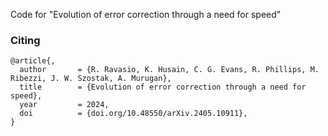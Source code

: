 Code for "Evolution of error correction through a need for speed"

### Citing
```
@article{,
  author       = {R. Ravasio, K. Husain, C. G. Evans, R. Phillips, M. Ribezzi, J. W. Szostak, A. Murugan},
  title        = {Evolution of error correction through a need for speed},
  year         = 2024,
  doi          = {doi.org/10.48550/arXiv.2405.10911},
}
```
